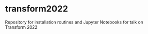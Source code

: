 # transform2022
Repository for installation routines and Jupyter Notebooks for talk on Transform 2022
